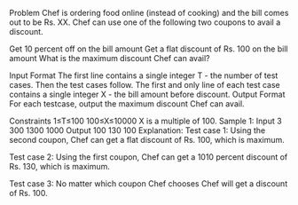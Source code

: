 Problem
Chef is ordering food online (instead of cooking) and the bill comes out to be Rs. XX. Chef can use one of the following two coupons to avail a discount.

Get 10 percent off on the bill amount
Get a flat discount of Rs. 100 on the bill amount
What is the maximum discount Chef can avail?

Input Format
The first line contains a single integer T - the number of test cases. Then the test cases follow.
The first and only line of each test case contains a single integer X - the bill amount before discount.
Output Format
For each testcase, output the maximum discount Chef can avail.

Constraints
1≤T≤100
100≤X≤10000
X is a multiple of 100.
Sample 1:
Input
3
300
1300
1000
Output
100
130
100
Explanation:
Test case 1: Using the second coupon, Chef can get a flat discount of Rs. 100, which is maximum.

Test case 2: Using the first coupon, Chef can get a 1010 percent discount of Rs. 130, which is maximum.

Test case 3: No matter which coupon Chef chooses Chef will get a discount of Rs. 100.
